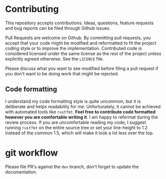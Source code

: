 # Contributing

This repository accepts contributions. Ideas, questions, feature requests and bug reports can be filed through Github issues.

Pull Requests are welcome on Github. By committing pull requests, you accept that your code might be modified and reformatted to fit the project coding style or to improve the implementation. Contributed code is considered licensed under the same license as the rest of the project unless explicitly agreed otherwise. See the `LICENCE` file.

Please discuss what you want to see modified before filing a pull request if you don't want to be doing work that might be rejected.


## Code formatting

I understand my code formatting style is quite uncommon, but it is deliberate and helps readability for me. Unfortunately, it cannot be achieved with automated tools like `rustfmt`. **Feel free to contribute code formatted however you are comfortable writing it**. I am happy to reformat during the review process. If you are uncomfortable reading my code, I suggest running `rustfmt` on the entire source tree or set your line-height to 1.2 instead of the common 1.5, which will make it look a lot less over the top.


# git workflow

Please file PR's against the `dev` branch, don't forget to update the documentation.
